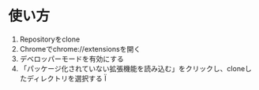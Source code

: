 # 使い方
1. Repositoryをclone
2. Chromeでchrome://extensionsを開く
3. デベロッパーモードを有効にする
4. 「パッケージ化されていない拡張機能を読み込む」をクリックし、cloneしたディレクトリを選択する
Ï
    
